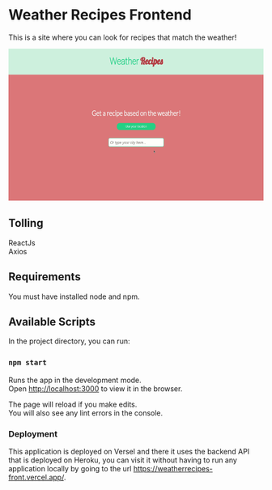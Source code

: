 # Weather Recipes Frontend

This is a site where you can look for recipes that match the weather!

<p align="center" >
<img src="public/assets/weatherRecipes.gif" height="300"/>
</p>

## Tolling

ReactJs</br>
Axios</br>

## Requirements

You must have installed node and npm.

## Available Scripts

In the project directory, you can run:

### `npm start`

Runs the app in the development mode.\
Open [http://localhost:3000](http://localhost:3000) to view it in the browser.

The page will reload if you make edits.\
You will also see any lint errors in the console.

### Deployment

This application is deployed on Versel and there it uses the backend API that is deployed on Heroku, you can visit it without having to run any application locally by going to the url https://weatherrecipes-front.vercel.app/.
